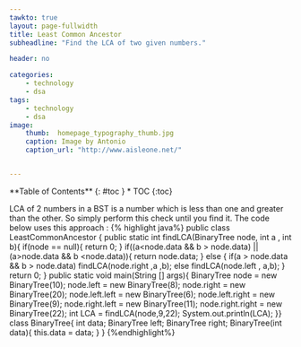 ```yaml
---
tawkto: true
layout: page-fullwidth
title: Least Common Ancestor
subheadline: "Find the LCA of two given numbers."

header: no

categories:
    - technology
    - dsa
tags:
    - technology
    - dsa
image:
    thumb:  homepage_typography_thumb.jpg
    caption: Image by Antonio
    caption_url: "http://www.aisleone.net/"


---
```

<!--more-->

<div class="row">
<div class="medium-4 medium-push-8 columns" markdown="1">
<div class="panel radius" markdown="1">
**Table of Contents**
{: #toc }
*  TOC
{:toc}
</div>
</div><!-- /.medium-4.columns -->



<div class="medium-8 medium-pull-4 columns" markdown="1">


LCA of 2 numbers in a BST is a number which is less than one and greater than the other. So simply perform this check until you find it.
The code below uses this approach :
{% highlight java%}
public class LeastCommonAncestor {
public static int findLCA(BinaryTree node, int a , int b){
if(node == null){
return 0;
}
if((a<node.data && b > node.data) || (a>node.data && b <node.data)){
return node.data;
}
else {
if(a > node.data && b > node.data)
findLCA(node.right ,a ,b);
else
findLCA(node.left , a,b);
}
return 0;
}
public static void main(String [] args){
BinaryTree node = new BinaryTree(10);
node.left = new BinaryTree(8);
node.right = new BinaryTree(20);
node.left.left = new BinaryTree(6);
node.left.right = new BinaryTree(9);
node.right.left = new BinaryTree(11);
node.right.right = new BinaryTree(22);
int LCA = findLCA(node,9,22);
System.out.println(LCA);
}}
class BinaryTree{
int data;
BinaryTree left;
BinaryTree right;
BinaryTree(int data){
this.data = data;
}
}
{%endhighlight%}

</div><!-- /.medium-8.columns -->
</div><!-- /.row -->


